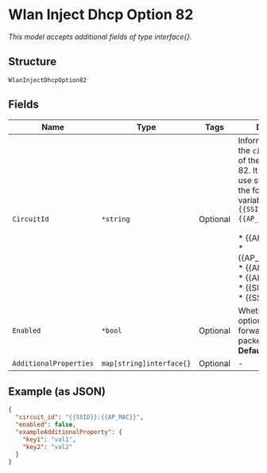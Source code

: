 
# Wlan Inject Dhcp Option 82

*This model accepts additional fields of type interface{}.*

## Structure

`WlanInjectDhcpOption82`

## Fields

| Name | Type | Tags | Description |
|  --- | --- | --- | --- |
| `CircuitId` | `*string` | Optional | Information to set in the `circuit_id` field of the DHCP Option 82. It is possible to use static string or the following variables (e.g. `{{SSID}}:{{AP_MAC}}`):<br><br>* {{AP_MAC}}<br>* {{AP_MAC_DASHED}}<br>* {{AP_MODEL}}<br>* {{AP_NAME}}<br>* {{SITE_NAME}}<br>* {{SSID}} |
| `Enabled` | `*bool` | Optional | Whether to inject option 82 when forwarding DHCP packets<br>**Default**: `false` |
| `AdditionalProperties` | `map[string]interface{}` | Optional | - |

## Example (as JSON)

```json
{
  "circuit_id": "{{SSID}}:{{AP_MAC}}",
  "enabled": false,
  "exampleAdditionalProperty": {
    "key1": "val1",
    "key2": "val2"
  }
}
```

